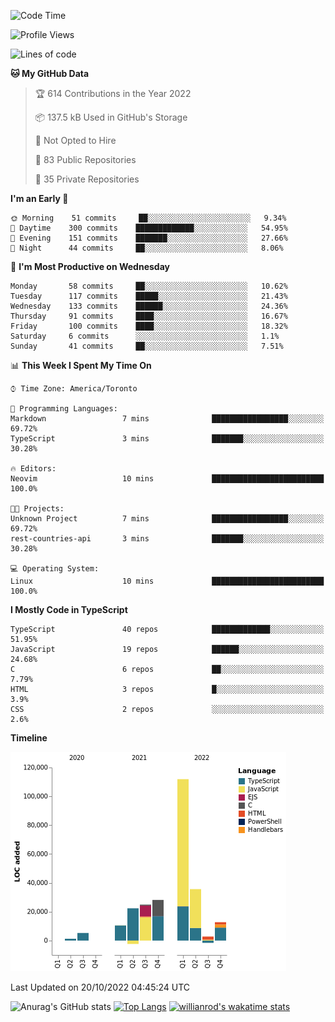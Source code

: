 <!--START_SECTION:waka-->
![Code Time](http://img.shields.io/badge/Code%20Time-292%20hrs%2020%20mins-blue)

![Profile Views](http://img.shields.io/badge/Profile%20Views-8-blue)

![Lines of code](https://img.shields.io/badge/From%20Hello%20World%20I%27ve%20Written-252%20Thousand%20lines%20of%20code-blue)

**🐱 My GitHub Data** 

> 🏆 614 Contributions in the Year 2022
 > 
> 📦 137.5 kB Used in GitHub's Storage 
 > 
> 🚫 Not Opted to Hire
 > 
> 📜 83 Public Repositories 
 > 
> 🔑 35 Private Repositories  
 > 
**I'm an Early 🐤** 

```text
🌞 Morning    51 commits     ██░░░░░░░░░░░░░░░░░░░░░░░   9.34% 
🌆 Daytime    300 commits    █████████████░░░░░░░░░░░░   54.95% 
🌃 Evening    151 commits    ███████░░░░░░░░░░░░░░░░░░   27.66% 
🌙 Night      44 commits     ██░░░░░░░░░░░░░░░░░░░░░░░   8.06%

```
📅 **I'm Most Productive on Wednesday** 

```text
Monday       58 commits     ██░░░░░░░░░░░░░░░░░░░░░░░   10.62% 
Tuesday      117 commits    █████░░░░░░░░░░░░░░░░░░░░   21.43% 
Wednesday    133 commits    ██████░░░░░░░░░░░░░░░░░░░   24.36% 
Thursday     91 commits     ████░░░░░░░░░░░░░░░░░░░░░   16.67% 
Friday       100 commits    ████░░░░░░░░░░░░░░░░░░░░░   18.32% 
Saturday     6 commits      ░░░░░░░░░░░░░░░░░░░░░░░░░   1.1% 
Sunday       41 commits     ██░░░░░░░░░░░░░░░░░░░░░░░   7.51%

```


📊 **This Week I Spent My Time On** 

```text
⌚︎ Time Zone: America/Toronto

💬 Programming Languages: 
Markdown                 7 mins              █████████████████░░░░░░░░   69.72% 
TypeScript               3 mins              ███████░░░░░░░░░░░░░░░░░░   30.28%

🔥 Editors: 
Neovim                   10 mins             █████████████████████████   100.0%

🐱‍💻 Projects: 
Unknown Project          7 mins              █████████████████░░░░░░░░   69.72% 
rest-countries-api       3 mins              ███████░░░░░░░░░░░░░░░░░░   30.28%

💻 Operating System: 
Linux                    10 mins             █████████████████████████   100.0%

```

**I Mostly Code in TypeScript** 

```text
TypeScript               40 repos            █████████████░░░░░░░░░░░░   51.95% 
JavaScript               19 repos            ██████░░░░░░░░░░░░░░░░░░░   24.68% 
C                        6 repos             ██░░░░░░░░░░░░░░░░░░░░░░░   7.79% 
HTML                     3 repos             █░░░░░░░░░░░░░░░░░░░░░░░░   3.9% 
CSS                      2 repos             ░░░░░░░░░░░░░░░░░░░░░░░░░   2.6%

```


**Timeline**

![Chart not found](https://raw.githubusercontent.com/wise-introvert/wise-introvert/master/charts/bar_graph.png) 


 Last Updated on 20/10/2022 04:45:24 UTC
<!--END_SECTION:waka-->

![Anurag's GitHub stats](https://github-readme-stats.vercel.app/api?username=wise-introvert&count_private=true&show_icons=true)
[![Top Langs](https://github-readme-stats.vercel.app/api/top-langs/?username=wise-introvert&langs_count=10)](https://github.com/anuraghazra/github-readme-stats)
[![willianrod's wakatime stats](https://github-readme-stats.vercel.app/api/wakatime?username=wiseintrovert)](https://github.com/anuraghazra/github-readme-stats)
